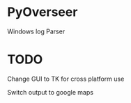 # PyOverseer
Windows log Parser

# TODO

Change GUI to TK for cross platform use


Switch output to google maps
